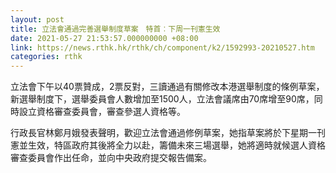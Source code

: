 ```yaml
---
layout: post
title: 立法會通過完善選舉制度草案　特首︰下周一刊憲生效
date: 2021-05-27 21:53:57.000000000 +08:00
link: https://news.rthk.hk/rthk/ch/component/k2/1592993-20210527.htm
categories: rthk
---
```


立法會下午以40票贊成，2票反對，三讀通過有關修改本港選舉制度的條例草案，新選舉制度下，選舉委員會人數增加至1500人，立法會議席由70席增至90席，同時設立資格審查委員會，審查參選人資格等。

行政長官林鄭月娥發表聲明，歡迎立法會通過修例草案，她指草案將於下星期一刊憲並生效，特區政府其後將全力以赴，籌備未來三場選舉，她將適時就候選人資格審查委員會作出任命，並向中央政府提交報告備案。
